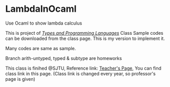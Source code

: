 # LambdaInOcaml
Use Ocaml to show lambda calculus

This is project of [*Types and Programming Languages*](http://www.cis.upenn.edu/~bcpierce/tapl/) Class
Sample codes can be downloaded from the class page. This is my version to implement it.

Many codes are same as sample. 

Branch arith-untyped, typed & subtype are homeworks

This class is finihed @SJTU, Reference link: [Teacher's Page](http://basics.sjtu.edu.cn/~xiaojuan/index.html), You can find class link in this page.
(Class link is changed every year, so professor's page is given)

